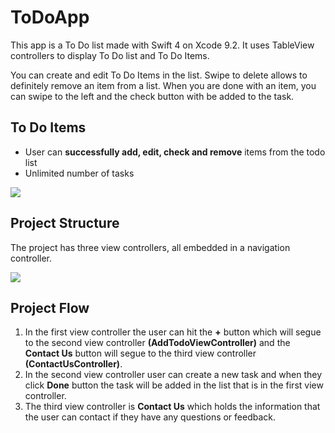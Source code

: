 # ToDoApp

This app is a To Do list made with Swift 4 on Xcode 9.2. It uses TableView controllers to display To Do list and To Do Items.

You can create and edit To Do Items in the list. Swipe to delete allows to definitely remove an item from a list.
When you are done with an item, you can swipe to the left and the check button with be added to the task.

## To Do Items

* User can **successfully add, edit, check and remove** items from the todo list
* Unlimited number of tasks

<img src="https://user-images.githubusercontent.com/44531649/87248779-5e5e9880-c410-11ea-8f46-8e4fb0bb248b.png" />

## Project Structure

The project has three view controllers, all embedded in a navigation controller.

<img src=https://user-images.githubusercontent.com/44531649/87248610-3a4e8780-c40f-11ea-8692-82746897d3a8.png />

## Project Flow

1. In the first view controller the user can hit the **+** button which will segue to the second view controller **(AddTodoViewController)** and the **Contact Us** button will segue to the third view controller **(ContactUsController)**.
2. In the second view controller user can create a new task and when they click **Done** button the task will be added in the list that is in the first view controller.
3. The third view controller is **Contact Us** which holds the information that the user can contact if they have any questions or feedback.
